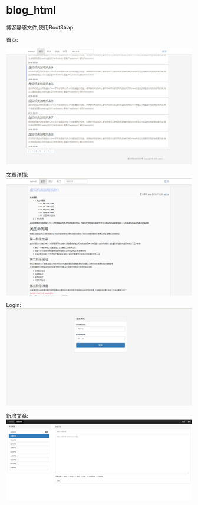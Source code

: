 # blog_html
博客静态文件,使用BootStrap

首页:

![](https://github.com/Admol/blog_html/blob/master/blog_html/img/index.png?raw=true)

文章详情:
![](https://github.com/Admol/blog_html/blob/master/blog_html/img/article.png)

Login:
![](https://github.com/Admol/blog_html/blob/master/blog_html/img/login.png)

新增文章:
![](https://github.com/Admol/blog_html/blob/master/blog_html/img/addArticle.png)
